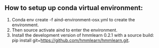 ## How to setup up conda virtual environment:

1. Conda env create -f aind-environment-osx.yml to create the environment.
2. Then source activate aind to enter the environment.
3. Install the development version of hmmlearn 0.2.1 with a source build: pip install git+https://github.com/hmmlearn/hmmlearn.git.
